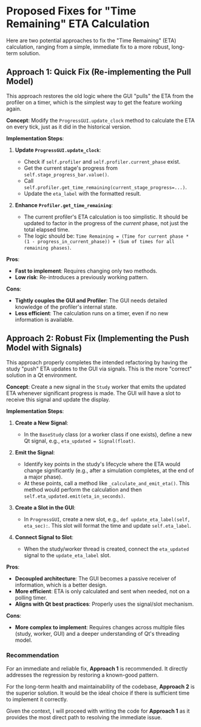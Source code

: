# Proposed Fixes for "Time Remaining" ETA Calculation

Here are two potential approaches to fix the "Time Remaining" (ETA) calculation, ranging from a simple, immediate fix to a more robust, long-term solution.

## Approach 1: Quick Fix (Re-implementing the Pull Model)

This approach restores the old logic where the GUI "pulls" the ETA from the profiler on a timer, which is the simplest way to get the feature working again.

**Concept**: Modify the `ProgressGUI.update_clock` method to calculate the ETA on every tick, just as it did in the historical version.

**Implementation Steps**:

1.  **Update `ProgressGUI.update_clock`**:
    *   Check if `self.profiler` and `self.profiler.current_phase` exist.
    *   Get the current stage's progress from `self.stage_progress_bar.value()`.
    *   Call `self.profiler.get_time_remaining(current_stage_progress=...)`.
    *   Update the `eta_label` with the formatted result.

2.  **Enhance `Profiler.get_time_remaining`**:
    *   The current profiler's ETA calculation is too simplistic. It should be updated to factor in the progress of the *current* phase, not just the total elapsed time.
    *   The logic should be: `Time Remaining = (Time for current phase * (1 - progress_in_current_phase)) + (Sum of times for all remaining phases)`.

**Pros**:
*   **Fast to implement**: Requires changing only two methods.
*   **Low risk**: Re-introduces a previously working pattern.

**Cons**:
*   **Tightly couples the GUI and Profiler**: The GUI needs detailed knowledge of the profiler's internal state.
*   **Less efficient**: The calculation runs on a timer, even if no new information is available.

## Approach 2: Robust Fix (Implementing the Push Model with Signals)

This approach properly completes the intended refactoring by having the study "push" ETA updates to the GUI via signals. This is the more "correct" solution in a Qt environment.

**Concept**: Create a new signal in the `Study` worker that emits the updated ETA whenever significant progress is made. The GUI will have a slot to receive this signal and update the display.

**Implementation Steps**:

1.  **Create a New Signal**:
    *   In the `BaseStudy` class (or a worker class if one exists), define a new Qt signal, e.g., `eta_updated = Signal(float)`.

2.  **Emit the Signal**:
    *   Identify key points in the study's lifecycle where the ETA would change significantly (e.g., after a simulation completes, at the end of a major phase).
    *   At these points, call a method like `_calculate_and_emit_eta()`. This method would perform the calculation and then `self.eta_updated.emit(eta_in_seconds)`.

3.  **Create a Slot in the GUI**:
    *   In `ProgressGUI`, create a new slot, e.g., `def update_eta_label(self, eta_sec):`. This slot will format the time and update `self.eta_label`.

4.  **Connect Signal to Slot**:
    *   When the study/worker thread is created, connect the `eta_updated` signal to the `update_eta_label` slot.

**Pros**:
*   **Decoupled architecture**: The GUI becomes a passive receiver of information, which is a better design.
*   **More efficient**: ETA is only calculated and sent when needed, not on a polling timer.
*   **Aligns with Qt best practices**: Properly uses the signal/slot mechanism.

**Cons**:
*   **More complex to implement**: Requires changes across multiple files (study, worker, GUI) and a deeper understanding of Qt's threading model.

### Recommendation

For an immediate and reliable fix, **Approach 1** is recommended. It directly addresses the regression by restoring a known-good pattern.

For the long-term health and maintainability of the codebase, **Approach 2** is the superior solution. It would be the ideal choice if there is sufficient time to implement it correctly.

Given the context, I will proceed with writing the code for **Approach 1** as it provides the most direct path to resolving the immediate issue.